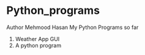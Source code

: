 # Python_programs
Author Mehmood Hasan
My Python Programs so far
1) Weather App GUI
2) A python program
